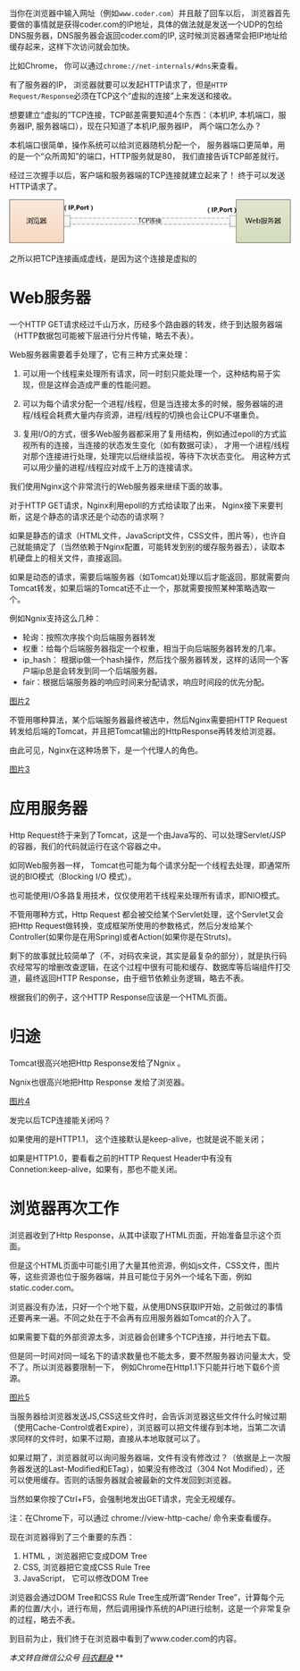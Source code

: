 


当你在浏览器中输入网址（例如`www.coder.com`）并且敲了回车以后， 浏览器首先要做的事情就是获得coder.com的IP地址，具体的做法就是发送一个UDP的包给DNS服务器，DNS服务器会返回coder.com的IP, 这时候浏览器通常会把IP地址给缓存起来，这样下次访问就会加快。

比如Chrome， 你可以通过`chrome://net-internals/#dns`来查看。

有了服务器的IP， 浏览器就要可以发起HTTP请求了，但是`HTTP Request/Response`必须在TCP这个“虚拟的连接”上来发送和接收。

想要建立“虚拟的”TCP连接，TCP邮差需要知道4个东西：（本机IP, 本机端口，服务器IP, 服务器端口），现在只知道了本机IP,服务器IP， 两个端口怎么办？

本机端口很简单，操作系统可以给浏览器随机分配一个， 服务器端口更简单，用的是一个“众所周知”的端口，HTTP服务就是80， 我们直接告诉TCP邮差就行。

经过三次握手以后，客户端和服务器端的TCP连接就建立起来了！ 终于可以发送HTTP请求了。

![图片1](../img/20180105_1.png)

之所以把TCP连接画成虚线，是因为这个连接是虚拟的

# Web服务器

一个HTTP GET请求经过千山万水，历经多个路由器的转发，终于到达服务器端（HTTP数据包可能被下层进行分片传输，略去不表）。

Web服务器需要着手处理了，它有三种方式来处理：

1. 可以用一个线程来处理所有请求，同一时刻只能处理一个，这种结构易于实现，但是这样会造成严重的性能问题。

2. 可以为每个请求分配一个进程/线程，但是当连接太多的时候，服务器端的进程/线程会耗费大量内存资源，进程/线程的切换也会让CPU不堪重负。

3. 复用I/O的方式，很多Web服务器都采用了复用结构，例如通过epoll的方式监视所有的连接，当连接的状态发生变化（如有数据可读）， 才用一个进程/线程对那个连接进行处理，处理完以后继续监视，等待下次状态变化。 用这种方式可以用少量的进程/线程应对成千上万的连接请求。


我们使用Nginx这个非常流行的Web服务器来继续下面的故事。

对于HTTP GET请求，Nginx利用epoll的方式给读取了出来， Nginx接下来要判断，这是个静态的请求还是个动态的请求啊？

如果是静态的请求（HTML文件，JavaScript文件，CSS文件，图片等），也许自己就能搞定了（当然依赖于Nginx配置，可能转发到别的缓存服务器去），读取本机硬盘上的相关文件，直接返回。

如果是动态的请求，需要后端服务器（如Tomcat)处理以后才能返回，那就需要向Tomcat转发，如果后端的Tomcat还不止一个，那就需要按照某种策略选取一个。

例如Ngnix支持这么几种：

- 轮询：按照次序挨个向后端服务器转发
- 权重：给每个后端服务器指定一个权重，相当于向后端服务器转发的几率。
- ip_hash： 根据ip做一个hash操作，然后找个服务器转发，这样的话同一个客户端ip总是会转发到同一个后端服务器。
- fair：根据后端服务器的响应时间来分配请求，响应时间段的优先分配。

[图片2](../img/20180105_2.png)

不管用哪种算法，某个后端服务器最终被选中，然后Nginx需要把HTTP Request转发给后端的Tomcat，并且把Tomcat输出的HttpResponse再转发给浏览器。

由此可见，Nginx在这种场景下，是一个代理人的角色。

[图片3](../img/20180105_3.png)


# 应用服务器

Http Request终于来到了Tomcat，这是一个由Java写的、可以处理Servlet/JSP的容器，我们的代码就运行在这个容器之中。

如同Web服务器一样， Tomcat也可能为每个请求分配一个线程去处理，即通常所说的BIO模式（Blocking I/O 模式）。

也可能使用I/O多路复用技术，仅仅使用若干线程来处理所有请求，即NIO模式。

不管用哪种方式，Http Request 都会被交给某个Servlet处理，这个Servlet又会把Http Request做转换，变成框架所使用的参数格式，然后分发给某个Controller(如果你是在用Spring)或者Action(如果你是在Struts)。

剩下的故事就比较简单了（不，对码农来说，其实是最复杂的部分），就是执行码农经常写的增删改查逻辑，在这个过程中很有可能和缓存、数据库等后端组件打交道，最终返回HTTP Response，由于细节依赖业务逻辑，略去不表。

根据我们的例子，这个HTTP Response应该是一个HTML页面。


# 归途

Tomcat很高兴地把Http Response发给了Ngnix 。

Ngnix也很高兴地把Http Response 发给了浏览器。

[图片4](../img/20180105_4.png)


发完以后TCP连接能关闭吗？

如果使用的是HTTP1.1， 这个连接默认是keep-alive，也就是说不能关闭；

如果是HTTP1.0，要看看之前的HTTP Request Header中有没有Connetion:keep-alive，如果有，那也不能关闭。


# 浏览器再次工作

浏览器收到了Http Response，从其中读取了HTML页面，开始准备显示这个页面。

但是这个HTML页面中可能引用了大量其他资源，例如js文件，CSS文件，图片等，这些资源也位于服务器端，并且可能位于另外一个域名下面，例如static.coder.com。

浏览器没有办法，只好一个个地下载，从使用DNS获取IP开始，之前做过的事情还要再来一遍。不同之处在于不会再有应用服务器如Tomcat的介入了。

如果需要下载的外部资源太多，浏览器会创建多个TCP连接，并行地去下载。

但是同一时间对同一域名下的请求数量也不能太多，要不然服务器访问量太大，受不了。所以浏览器要限制一下， 例如Chrome在Http1.1下只能并行地下载6个资源。

[图片5](../img/20180105_5.png)

当服务器给浏览器发送JS,CSS这些文件时，会告诉浏览器这些文件什么时候过期（使用Cache-Control或者Expire），浏览器可以把文件缓存到本地，当第二次请求同样的文件时，如果不过期，直接从本地取就可以了。

如果过期了，浏览器就可以询问服务器端，文件有没有修改过？（依据是上一次服务器发送的Last-Modified和ETag），如果没有修改过（304 Not Modified），还可以使用缓存。否则的话服务器就会被最新的文件发回到浏览器。

当然如果你按了Ctrl+F5，会强制地发出GET请求，完全无视缓存。

注：在Chrome下，可以通过 chrome://view-http-cache/ 命令来查看缓存。

现在浏览器得到了三个重要的东西：
1. HTML ，浏览器把它变成DOM Tree
2. CSS,  浏览器把它变成CSS Rule Tree
3. JavaScript， 它可以修改DOM Tree

浏览器会通过DOM Tree和CSS Rule Tree生成所谓“Render Tree”，计算每个元素的位置/大小，进行布局，然后调用操作系统的API进行绘制，这是一个非常复杂的过程，略去不表。

到目前为止，我们终于在浏览器中看到了www.coder.com的内容。

**本文转自微信公众号* [码农翻身](http://mp.weixin.qq.com/s/3_DZKSP492uq9RfQ3eW4_A)* **
